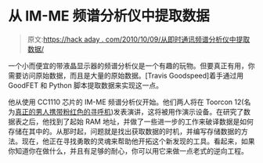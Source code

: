 # 从 IM-ME 频谱分析仪中提取数据

> 原文:[https://hack aday . com/2010/10/09/从即时通讯频谱分析仪中提取数据/](https://hackaday.com/2010/10/09/pulling-data-from-the-im-me-spectrum-analyzer/)

一个小而便宜的带液晶显示器的频谱分析仪是一个有趣的玩物。但要真正有用，你需要访问原始数据，而且是大量的原始数据。[Travis Goodspeed]着手通过用 GoodFET 和 Python 脚本提取数据来实现这一点。

他从使用 CC1110 芯片的 IM-ME 频谱分析仪开始。他们两人将在 Toorcon 12(名为[真正的男人携带粉红色的寻呼机](http://sandiego.toorcon.org/index.php?option=com_content&task=section&id=3&Itemid=9#lineup))发表演讲，这将被用作演示设备。在研究了数据表之后，他找到了起始 RAM 地址，并做了一些进一步的工作来破译数据是如何存储在其中的。从那时起，问题就是找出获取数据的时机，并编写存储数据的方法。现在，他正在寻找勇敢的灵魂来帮助他开拓这个新发现的工具。看起来，如果你知道你在做什么，并且有足够的耐心，你可以用它来做一点老式的逆向工程。